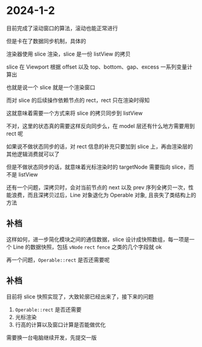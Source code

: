 # 2024-1-2

目前完成了滚动窗口的算法，滚动也能正常进行

但是卡在了数据同步机制，具体的

渲染器使用 slice 渲染，slice 是一份 listView 的拷贝

slice 在 Viewport 根据 offset 以及 top、bottom、gap、excess 一系列变量计算出

也就是说一个 slice 就是一个渲染窗口

而对 slice 的后续操作依赖节点的 rect，rect 只在渲染时得知

这就意味着需要一个方式来将 slice 的拷贝同步到 listView

不对，这里的状态真的需要这样反向同步么，在 model 层还有什么地方需要用到 rect 呢

如果说不做状态同步的话，对 rect 信息的补充只要加到 slice 上，再由渲染层的其他逻辑消费就可以了

但是不做状态同步的话，就意味着光标渲染时的 targetNode 需要指向 slice，而不是 listView

还有一个问题，深拷贝时，会对当前节点的 next 以及 prev 序列全拷贝一次，性能浪费，而且深拷贝过后，Line 对象退化为 Operable 对象, 且丧失了类结构上的方法

## 补档

这样如何，进一步简化模块之间的通信数据，slice 设计成快照数组，每一项是一个 Line 的数据快照，包括 `vNode` `rect` `fence` 之类的几个字段就 ok

再一个问题，`Operable::rect` 是否还需要呢

## 补档

目前将 slice 快照实现了，大致轮廓已经出来了，接下来的问题

1. `Operable::rect` 是否还需要
2. 光标渲染
3. 行高的计算以及窗口计算是否能做优化

需要换一台电脑继续开发，先提交一版
